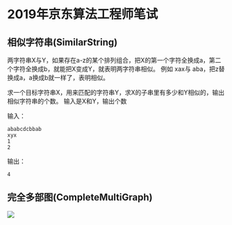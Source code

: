 # 2019年京东算法工程师笔试

## 相似字符串(SimilarString)

两字符串X与Y，如果存在a-z的某个排列组合，把X的第一个字符全换成a，第二个字符全换成b，就能把X变成Y，就表明两字符串相似。 
例如 xax与 aba，把z替换成a，a换成b就一样了，表明相似。 

求一个目标字符串X，用来匹配的字符串Y，求X的子串里有多少和Y相似的，输出相似字符串的个数。 
输入是X和Y，输出个数 

输入：
```$xslt
ababcdcbbab
xyx
1
2
```

输出：
```$xslt
4
```

## 完全多部图(CompleteMultiGraph)

![](https://ws1.sinaimg.cn/mw690/0061W3qMly1fv73nfgqmej30rj0madgl.jpg)
